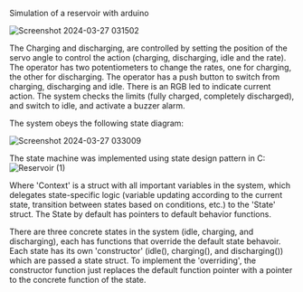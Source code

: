 Simulation of a reservoir with arduino

![Screenshot 2024-03-27 031502](https://github.com/MohamedAmr982/ReservoirSimulator/assets/16720762/8aebc957-b645-405e-a84f-65d1fdd39d03)

The Charging and discharging, are controlled by setting the position of the servo angle to control the action (charging, discharging,
idle and the rate). The operator has two potentiometers to change the rates, one for charging, the other for
discharging. The operator has a push button to switch from charging, discharging and idle. There is an RGB led to
indicate current action. The system checks the limits (fully charged, completely discharged), and switch to idle,
and activate a buzzer alarm.

The system obeys the following state diagram:

![Screenshot 2024-03-27 033009](https://github.com/MohamedAmr982/ReservoirSimulator/assets/16720762/868d3a23-1328-4045-8492-3d30715d43da)

The state machine was implemented using state design pattern in C:
![Reservoir (1)](https://github.com/MohamedAmr982/ReservoirSimulator/assets/16720762/25498082-f155-498e-b03c-8300133e89a8)

Where 'Context' is a struct with all important variables in the system, which delegates state-specific logic (variable updating according to the current state, transition between states based on conditions, etc.) to the 'State' struct. The State by default has pointers to default behavior functions.

There are three concrete states in the system (idle, charging, and discharging), each has functions that override the default state behavoir. Each state has its own 'constructor' (idle(), charging(), and discharging()) which are passed a state struct. To implement the 'overriding', the constructor function just replaces the default function pointer with a pointer to the concrete function of the state.
